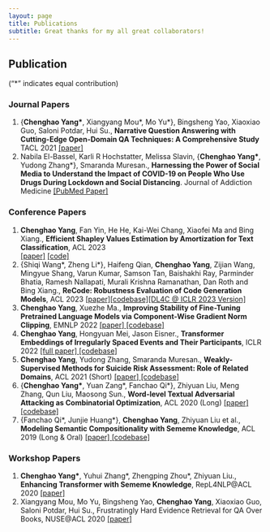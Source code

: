 ```yaml
---
layout: page
title: Publications
subtitle: Great thanks for my all great collaborators!
---
```

<h2 id="publication">Publication</h2>
<p>(“*” indicates equal contribution)</p>
<h3 id="journal-papers">Journal Papers</h3>
<ol>
        <li>
            {<strong>Chenghao Yang*</strong>, Xiangyang Mou*, Mo Yu*}, Bingsheng Yao, Xiaoxiao Guo, Saloni Potdar, Hui Su., 
            <strong>Narrative Question Answering with Cutting-Edge Open-Domain QA Techniques: A Comprehensive Study</strong> TACL 2021 
            <a href="https://arxiv.org/pdf/2106.03826.pdf">
                [paper]
            </a>
        </li>
        <li>Nabila El-Bassel, Karli R Hochstatter, Melissa Slavin, {<strong>Chenghao Yang*</strong>, Yudong Zhang*},
            Smaranda Muresan., <strong>Harnessing the Power of Social Media to Understand the Impact of COVID-19 on People
            Who Use Drugs During Lockdown and Social Distancing</strong>. Journal of Addiction Medicine <a href="https://www.ncbi.nlm.nih.gov/pmc/articles/PMC8678390/">[PubMed Paper]</a> 
        </li>
    </ol>
    <h3 id="conference-papers">Conference Papers</h3>
    <ol>
        <li><strong>Chenghao Yang</strong>, Fan Yin, He He, Kai-Wei Chang, Xiaofei Ma and Bing Xiang., <strong>Efficient Shapley Values Estimation by Amortization for Text Classification</strong>, ACL 2023</li>
        <!-- <a href="#">[Paper and Codes are preparing to release, thanks for your patience!]</a> -->
        <a href="https://arxiv.org/abs/2305.19998">[paper]</a> <a href="https://github.com/yangalan123/Amortized-Interpretability">[code]</a>
        <li>{Shiqi Wang*, Zheng Li*}, Haifeng Qian, <strong>Chenghao Yang</strong>, Zijian Wang, Mingyue Shang, Varun Kumar, Samson Tan, Baishakhi Ray, Parminder Bhatia, Ramesh Nallapati, Murali Krishna Ramanathan, Dan Roth and Bing Xiang., <strong>ReCode: Robustness Evaluation of Code Generation Models</strong>, ACL 2023
        <a href="https://arxiv.org/abs/2212.10264">[paper]</a><a href="https://github.com/amazon-science/recode">[codebase]</a><a href="https://dl4c.github.io/assets/pdf/papers/13.pdf">[DL4C @ ICLR 2023 Version]</a></li>
        <li><strong>Chenghao Yang</strong>, Xuezhe Ma., <strong>Improving Stability of Fine-Tuning Pretrained Language Models via Component-Wise Gradient Norm Clipping</strong>, EMNLP 2022 <a
            href="https://arxiv.org/abs/2210.10325">[paper]</a><a href="https://github.com/yangalan123/FineTuningStability"> [codebase]</a></li>
        <li><strong>Chenghao Yang</strong>, Hongyuan Mei, Jason Eisner., <strong>Transformer Embeddings of Irregularly Spaced Events and Their Participants</strong>, ICLR 2022 <a
            href="https://arxiv.org/abs/2201.00044">[full paper]</a><a href="https://github.com/yangalan123/anhp-andtt"> [codebase]</a></li>
        <li>
            <strong>Chenghao Yang</strong>, Yudong Zhang, Smaranda Muresan., 
            <strong>Weakly-Supervised Methods for Suicide Risk Assessment: Role of Related Domains</strong>, ACL 2021 (Short)
            <a href="https://arxiv.org/pdf/2106.02792.pdf">[paper]</a><a href="https://github.com/yangalan123/WM-SRA"> [codebase]</a>
        </li>
        <li>{<strong>Chenghao Yang*</strong>, Yuan Zang*, Fanchao Qi*}, Zhiyuan Liu, Meng Zhang, Qun Liu, Maosong Sun.,
            <strong>Word-level Textual Adversarial Attacking as Combinatorial Optimization</strong>, ACL 2020 (Long) <a
                href="https://www.aclweb.org/anthology/2020.acl-main.540.pdf">[paper]</a><a href="https://github.com/thunlp/SememePSO-Attack"> [codebase]</a>
        </li>
        <li>{Fanchao Qi*, Junjie Huang*}, <strong>Chenghao Yang</strong>, Zhiyuan Liu et al., <strong>Modeling Semantic
                Compositionality
                with Sememe Knowledge</strong>, ACL 2019 (Long &amp; Oral) <a
                href="https://arxiv.org/abs/1907.04744">[paper]</a><a href="https://github.com/thunlp/Sememe-SC"> [codebase]</a>
            </li>
    </ol>
    <h3 id="workshop-papers">Workshop Papers</h3>
    <ol>
        <li><strong>Chenghao Yang*</strong>, Yuhui Zhang*, Zhengping Zhou*, Zhiyuan Liu., <strong>Enhancing Transformer
                with
                Sememe Knowledge</strong>, RepL4NLP@ACL 2020 <a
                href="https://www.aclweb.org/anthology/2020.repl4nlp-1.21/">[paper]</a></li>
        <li>Xiangyang Mou, Mo Yu, Bingsheng Yao, <strong>Chenghao Yang</strong>, Xiaoxiao Guo, Saloni Potdar, Hui Su.,
            Frustratingly Hard Evidence Retrieval for QA Over Books, NUSE@ACL 2020 <a
                href="https://arxiv.org/abs/2007.09878">[paper]</a></li>
    </ol>
